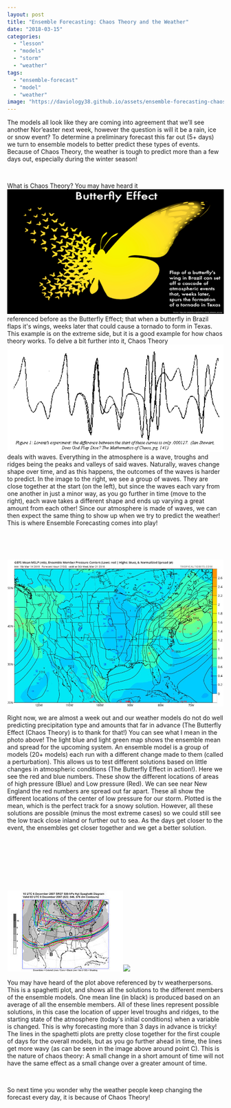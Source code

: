 ```yaml
---
layout: post
title: "Ensemble Forecasting: Chaos Theory and the Weather"
date: "2018-03-15"
categories: 
  - "lesson"
  - "models"
  - "storm"
  - "weather"
tags: 
  - "ensemble-forecast"
  - "model"
  - "weather"
image: "https://daviology38.github.io/assets/ensemble-forecasting-chaos-theory-and-the-weather/images/29214621_1489105081216399_8670208329626157056_n.jpg"
---
```


The models all look like they are coming into agreement that we’ll see another Nor’easter next week, however the question is will it be a rain, ice or snow event? To determine a preliminary forecast this far out (5+ days) we turn to ensemble models to better predict these types of events. Because of Chaos Theory, the weather is tough to predict more than a few days out, especially during the winter season!

 

What is Chaos Theory? You may have heard it [![](/assets/ensemble-forecasting-chaos-theory-and-the-weather/images/AAEAAQAAAAAAAAlRAAAAJDUzMzQ4YjE4LWI0NWQtNDU0ZS05NTIxLTQ0MTUyNGRhZDIyOQ.png)](https://storm.uml.edu/~metweb/newBlog/wordpress/wp-content/uploads/2018/03/AAEAAQAAAAAAAAlRAAAAJDUzMzQ4YjE4LWI0NWQtNDU0ZS05NTIxLTQ0MTUyNGRhZDIyOQ.png)referenced before as the Butterfly Effect; that when a butterfly in Brazil flaps it's wings, weeks later that could cause a tornado to form in Texas. This example is on the extreme side, but it is a good example for how chaos theory works. To delve a bit further into it, Chaos Theory [![](/assets/ensemble-forecasting-chaos-theory-and-the-weather/images/figure1.gif)](https://storm.uml.edu/~metweb/newBlog/wordpress/wp-content/uploads/2018/03/figure1.gif)deals with waves. Everything in the atmosphere is a wave, troughs and ridges being the peaks and valleys of said waves. Naturally, waves change shape over time, and as this happens, the outcomes of the waves is harder to predict. In the image to the right, we see a group of waves. They are close together at the start (on the left), but since the waves each vary from one another in just a minor way, as you go further in time (move to the right), each wave takes a different shape and ends up varying a great amount from each other! Since our atmosphere is made of waves, we can then expect the same thing to show up when we try to predict the weather! This is where Ensemble Forecasting comes into play!

 

 

[![](/assets/ensemble-forecasting-chaos-theory-and-the-weather/images/29214621_1489105081216399_8670208329626157056_n.jpg)](https://storm.uml.edu/~metweb/newBlog/wordpress/wp-content/uploads/2018/03/29214621_1489105081216399_8670208329626157056_n.jpg)

Right now, we are almost a week out and our weather models do not do well predicting precipitation type and amounts that far in advance (The Butterfly Effect (Chaos Theory) is to thank for that!) You can see what I mean in the photo above! The light blue and light green map shows the ensemble mean and spread for the upcoming system. An ensemble model is a group of models (20+ models) each run with a different change made to them (called a perturbation). This allows us to test different solutions based on little changes in atmospheric conditions (The Butterfly Effect in action!). Here we see the red and blue numbers. These show the different locations of areas of high pressure (Blue) and Low pressure (Red). We can see near New England the red numbers are spread out far apart. These all show the different locations of the center of low pressure for our storm. Plotted is the mean, which is the perfect track for a snowy solution. However, all these solutions are possible (minus the most extreme cases) so we could still see the low track close inland or further out to sea. As the days get closer to the event, the ensembles get closer together and we get a better solution.

 

 

 

 

[![](/assets/ensemble-forecasting-chaos-theory-and-the-weather/images/spaghetti.jpg)](https://storm.uml.edu/~metweb/newBlog/wordpress/wp-content/uploads/2018/03/spaghetti.jpg)[![](images/LotsaSpaghetti.jpg)](https://storm.uml.edu/~metweb/newBlog/wordpress/wp-content/uploads/2018/03/LotsaSpaghetti.jpg)

You may have heard of the plot above referenced by tv weatherpersons. This is a spaghetti plot, and shows all the solutions to the different members of the ensemble models. One mean line (in black) is produced based on an average of all the ensemble members. All of these lines represent possible solutions, in this case the location of upper level troughs and ridges, to the starting state of the atmosphere (today's initial conditions) when a variable is changed. This is why forecasting more than 3 days in advance is tricky! The lines in the spaghetti plots are pretty close together for the first couple of days for the overall models, but as you go further ahead in time, the lines get more wavy (as can be seen in the image above around point C). This is the nature of chaos theory: A small change in a short amount of time will not have the same effect as a small change over a greater amount of time.

 

So next time you wonder why the weather people keep changing the forecast every day, it is because of Chaos Theory!
